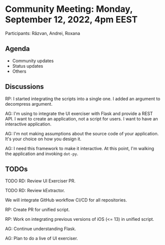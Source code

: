 # Community Meeting: Monday, September 12, 2022, 4pm EEST

Participants: Răzvan, Andrei, Roxana

## Agenda

* Community updates
* Status updates
* Others

## Discussions

RP: I started integrating the scripts into a single one.
I added an argument to decompress argument.

AG: I'm using to integrate the UI exerciser with Flask and provide a REST API.
I want to create an application, not a script for users.
I want to have an interactive application.

AG: I'm not making assumptions about the source code of your application.
It's your choice on how you design it.

AG: I need this framework to make it interactive.
At this point, I'm walking the application and invoking `dot-py`.

## TODOs

TODO RD: Review UI Exerciser PR.

TODO RD: Review kExtractor.

We will integrate GitHub workflow CI/CD for all repositories.

RP: Create PR for unified script.

RP: Work on integrating previous versions of iOS (<= 13) in unified script.

AG: Continue understanding Flask.

AG: Plan to do a live of UI exerciser.
